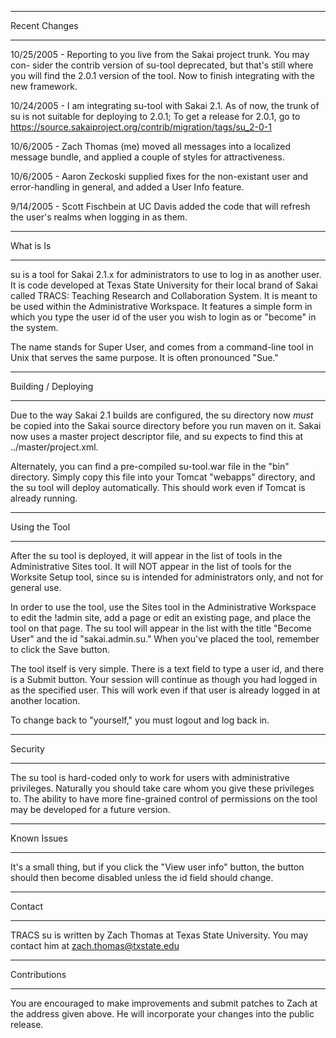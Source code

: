********************
Recent Changes
********************
10/25/2005 - Reporting to you live from the Sakai project trunk. You may con-
sider the contrib version of su-tool deprecated, but that's still where you
will find the 2.0.1 version of the tool. Now to finish integrating with the
new framework.

10/24/2005 - I am integrating su-tool with Sakai 2.1. As of now, the trunk of su 
is not suitable for deploying to 2.0.1; To get a release for 2.0.1, go to 
https://source.sakaiproject.org/contrib/migration/tags/su_2-0-1

10/6/2005 - Zach Thomas (me) moved all messages into a localized message bundle, 
and applied a couple of styles for attractiveness.

10/6/2005 - Aaron Zeckoski supplied fixes for the non-existant user and 
error-handling in general, and added a User Info feature.

9/14/2005 - Scott Fischbein at UC Davis added the code that will refresh the 
user's realms when logging in as them.

********************
What is Is
********************
su is a tool for Sakai 2.1.x for administrators to use to log in as another 
user. It is code developed at Texas State University for their local brand of 
Sakai called TRACS: Teaching Research and Collaboration System. It is meant to 
be used within the Administrative Workspace. It features a simple form in which 
you type the user id of the user you wish to login as or "become" in the system.

The name stands for Super User, and comes from a command-line tool in Unix that 
serves the same purpose. It is often pronounced "Sue."

*********************
Building / Deploying
*********************
Due to the way Sakai 2.1 builds are configured, the su directory now _must_ be 
copied into the Sakai source directory before you run maven on it. Sakai now 
uses a master project descriptor file, and su expects to find this at 
../master/project.xml.

Alternately, you can find a pre-compiled su-tool.war file in the "bin" 
directory. Simply copy this file into your Tomcat "webapps" directory, and the 
su tool will deploy automatically. This should work even if Tomcat is already 
running.

********************
Using the Tool
********************
After the su tool is deployed, it will appear in the list of tools in the 
Administrative Sites tool. It will NOT appear in the list of tools for the 
Worksite Setup tool, since su is intended for administrators only, and not for 
general use.

In order to use the tool, use the Sites tool in the Administrative Workspace to 
edit the !admin site, add a page or edit an existing page, and place the tool 
on that page. The su tool will appear in the list with the title "Become User" 
and the id "sakai.admin.su." When you've placed the tool, remember to click the 
Save button.

The tool itself is very simple. There is a text field to type a user id, and 
there is a Submit button. Your session will continue as though you had logged 
in as the specified user. This will work even if that user is already logged 
in at another location.

To change back to "yourself," you must logout and log back in.

*******************
Security
*******************
The su tool is hard-coded only to work for users with administrative 
privileges. Naturally you should take care whom you give these privileges to. 
The ability to have more fine-grained control of permissions on the tool may be 
developed for a future version.

*******************
Known Issues
*******************
It's a small thing, but if you click the "View user info" button, the button 
should then become disabled unless the id field should change.

*******************
Contact
*******************
TRACS su is written by Zach Thomas at Texas State University. You may contact 
him at zach.thomas@txstate.edu

*******************
Contributions
*******************
You are encouraged to make improvements and submit patches to Zach at the 
address given above. He will incorporate your changes into the public release.
